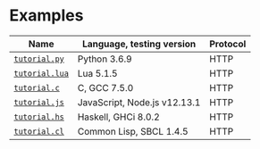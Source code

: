 # Examples

| Name                                          | Language, testing version    | Protocol |
| --------------------------------------------- | ---------------------------- | -------- |
| [`tutorial.py`](/examples/HTTP/tutorial.py)   | Python 3.6.9                 | HTTP     |
| [`tutorial.lua`](/examples/HTTP/tutorial.lua) | Lua 5.1.5                    | HTTP     |
| [`tutorial.c`](/examples/HTTP/tutorial.c)     | C, GCC 7.5.0                 | HTTP     |
| [`tutorial.js`](/examples/HTTP/tutorial.js)   | JavaScript, Node.js v12.13.1 | HTTP     |
| [`tutorial.hs`](/examples/HTTP/tutorial.hs)   | Haskell, GHCi 8.0.2          | HTTP     |
| [`tutorial.cl`](/examples/HTTP/tutorial.cl)   | Common Lisp, SBCL 1.4.5      | HTTP     |






